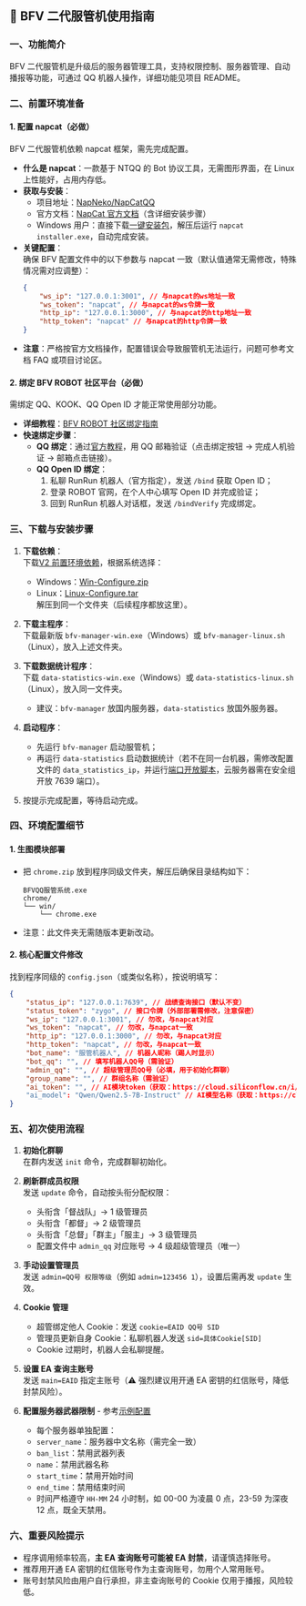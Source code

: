 ## 🌟 BFV 二代服管机使用指南

### 一、功能简介

BFV 二代服管机是升级后的服务器管理工具，支持权限控制、服务器管理、自动播报等功能，可通过 QQ 机器人操作，详细功能见项目 README。

### 二、前置环境准备

#### 1. 配置 napcat（必做）

BFV 二代服管机依赖 napcat 框架，需先完成配置。

-   **什么是 napcat**：一款基于 NTQQ 的 Bot 协议工具，无需图形界面，在 Linux 上性能好，占用内存低。
-   **获取与安装**：
    -   项目地址：[NapNeko/NapCatQQ](https://github.com/NapNeko/NapCatQQ)
    -   官方文档：[NapCat 官方文档](https://napneko.github.io)（含详细安装步骤）
    -   Windows 用户：直接下载[一键安装包](https://github.com/NapNeko/NapCatQQ/releases/latest/download/napcat.shell.windows.onekey.zip)，解压后运行 `napcat installer.exe`，自动完成安装。
-   **关键配置**：  
    确保 BFV 配置文件中的以下参数与 napcat 一致（默认值通常无需修改，特殊情况需对应调整）：
    ```json
    {
    	"ws_ip": "127.0.0.1:3001", // 与napcat的ws地址一致
    	"ws_token": "napcat", // 与napcat的ws令牌一致
    	"http_ip": "127.0.0.1:3000", // 与napcat的http地址一致
    	"http_token": "napcat" // 与napcat的http令牌一致
    }
    ```
-   **注意**：严格按官方文档操作，配置错误会导致服管机无法运行，问题可参考文档 FAQ 或项目讨论区。

#### 2. 绑定 BFV ROBOT 社区平台（必做）

需绑定 QQ、KOOK、QQ Open ID 才能正常使用部分功能。

-   **详细教程**：[BFV ROBOT 社区绑定指南](https://zth.ink/?p=558)
-   **快速绑定步骤**：
    -   **QQ 绑定**：通过[官方教程](https://forum.bfvrobot.net/t/topic/625)，用 QQ 邮箱验证（点击绑定按钮 → 完成人机验证 → 邮箱点击链接）。
    -   **QQ Open ID 绑定**：
        1. 私聊 RunRun 机器人（官方指定），发送 `/bind` 获取 Open ID；
        2. 登录 ROBOT 官网，在个人中心填写 Open ID 并完成验证；
        3. 回到 RunRun 机器人对话框，发送 `/bindVerify` 完成绑定。

### 三、下载与安装步骤

1. **下载依赖**：  
   下载[V2 前置环境依赖](https://github.com/newstarbar/bfv-qq-manager/releases/tag/v2)，根据系统选择：

    - Windows：[Win-Configure.zip](https://github.com/newstarbar/bfv-qq-manager/releases/download/v2/Win-Configure.zip)
    - Linux：[Linux-Configure.tar](https://github.com/newstarbar/bfv-qq-manager/releases/download/v2/Linux-Configure.tar)  
      解压到同一个文件夹（后续程序都放这里）。

2. **下载主程序**：  
   下载最新版 `bfv-manager-win.exe`（Windows）或 `bfv-manager-linux.sh`（Linux），放入上述文件夹。

3. **下载数据统计程序**：  
   下载 `data-statistics-win.exe`（Windows）或 `data-statistics-linux.sh`（Linux），放入同一文件夹。

    - 建议：`bfv-manager` 放国内服务器，`data-statistics` 放国外服务器。

4. **启动程序**：

    - 先运行 `bfv-manager` 启动服管机；
    - 再运行 `data-statistics` 启动数据统计（若不在同一台机器，需修改配置文件的 `data_statistics_ip`，并运行[端口开放脚本](https://github.com/newstarbar/bfv-qq-manager/blob/main/doc/开启dataStatistics服务端口.bat)，云服务器需在安全组开放 7639 端口）。

5. 按提示完成配置，等待启动完成。

### 四、环境配置细节

#### 1. 生图模块部署

-   把 `chrome.zip` 放到程序同级文件夹，解压后确保目录结构如下：
    ```
    BFVQQ服管系统.exe
    chrome/
    └── win/
        └── chrome.exe
    ```
-   注意：此文件夹无需随版本更新改动。

#### 2. 核心配置文件修改

找到程序同级的 `config.json`（或类似名称），按说明填写：

```json
{
	"status_ip": "127.0.0.1:7639", // 战绩查询接口（默认不变）
	"status_token": "zygo", // 接口令牌（外部部署需修改，注意保密）
	"ws_ip": "127.0.0.1:3001", // 勿改，与napcat对应
	"ws_token": "napcat", // 勿改，与napcat一致
	"http_ip": "127.0.0.1:3000", // 勿改，与napcat对应
	"http_token": "napcat", // 勿改，与napcat一致
	"bot_name": "服管机器人", // 机器人昵称（踢人时显示）
	"bot_qq": "", // 填写机器人QQ号（需验证）
	"admin_qq": "", // 超级管理员QQ号（必填，用于初始化群聊）
	"group_name": "", // 群组名称（需验证）
	"ai_token": "", // AI模块token（获取：https://cloud.siliconflow.cn/i/wIXurGHa）
	"ai_model": "Qwen/Qwen2.5-7B-Instruct" // AI模型名称（获取：https://cloud.siliconflow.cn/me/models）
}
```

### 五、初次使用流程

1. **初始化群聊**  
   在群内发送 `init` 命令，完成群聊初始化。

2. **刷新群成员权限**  
   发送 `update` 命令，自动按头衔分配权限：

    - 头衔含「督战队」→ 1 级管理员
    - 头衔含「都督」→ 2 级管理员
    - 头衔含「总督」「群主」「服主」→ 3 级管理员
    - 配置文件中 `admin_qq` 对应账号 → 4 级超级管理员（唯一）

3. **手动设置管理员**  
   发送 `admin=QQ号 权限等级`（例如 `admin=123456 1`），设置后需再发 `update` 生效。

4. **Cookie 管理**

    - 超管绑定他人 Cookie：发送 `cookie=EAID QQ号 SID`
    - 管理员更新自身 Cookie：私聊机器人发送 `sid=具体Cookie[SID]`
    - Cookie 过期时，机器人会私聊提醒。

5. **设置 EA 查询主账号**  
   发送 `main=EAID` 指定主账号（⚠️ 强烈建议用开通 EA 密钥的红信账号，降低封禁风险）。

6. **配置服务器武器限制** - 参考[示例配置](https://github.com/newstarbar/bfv-qq-manager/blob/main/doc/check_config.json)
    - 每个服务器单独配置：
    - `server_name`：服务器中文名称（需完全一致）
    - `ban_list`：禁用武器列表
    - `name`：禁用武器名称
    - `start_time`：禁用开始时间
    - `end_time`：禁用结束时间
    - 时间严格遵守 `HH-MM` 24 小时制，如 00-00 为凌晨 0 点，23-59 为深夜 12 点，既全天禁用。

### 六、重要风险提示

-   程序调用频率较高，**主 EA 查询账号可能被 EA 封禁**，请谨慎选择账号。
-   推荐用开通 EA 密钥的红信账号作为主查询账号，勿用个人常用账号。
-   账号封禁风险由用户自行承担，非主查询账号的 Cookie 仅用于播报，风险较低。
